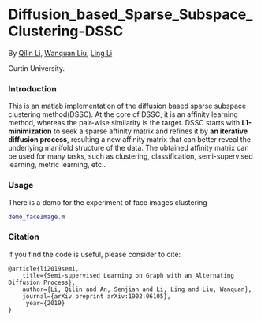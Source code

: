 # Diffusion_based_Sparse_Subspace_Clustering-DSSC

By [Qilin Li](https://scholar.google.com/citations?user=KpqM4F4AAAAJ&hl=en), [Wanquan Liu](https://scholar.google.com.au/citations?user=V_2ImG0AAAAJ&hl=en), [Ling Li](https://scholar.google.com/citations?user=h28-FZgAAAAJ&hl=en)

Curtin University.

### Introduction
This is an matlab implementation of the diffusion based sparse subspace clustering method(DSSC). At the core of DSSC, it is an affinity learning method, whereas the pair-wise similarity is the target. 
DSSC starts with **L1-minimization** to seek a sparse affinity matrix and refines it by **an iterative diffusion process**, resulting a new affinity matrix that can better reveal the underlying manifold structure of the data. The obtained affinity matrix can be used for many tasks, such as clustering, classification, semi-supervised learning, metric learning, etc..


### Usage
There is a demo for the experiment of face images clustering
```matlab
demo_faceImage.m
```

### Citation

If you find the code is useful, please consider to cite:

	@article{li2019semi,
  		title={Semi-supervised Learning on Graph with an Alternating Diffusion Process},
  		author={Li, Qilin and An, Senjian and Li, Ling and Liu, Wanquan},
  		journal={arXiv preprint arXiv:1902.06105},
 		 year={2019}
	}

